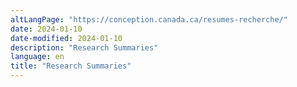 ```yaml
---
altLangPage: "https://conception.canada.ca/resumes-recherche/"
date: 2024-01-10
date-modified: 2024-01-10
description: "Research Summaries"
language: en
title: "Research Summaries"
---
```

